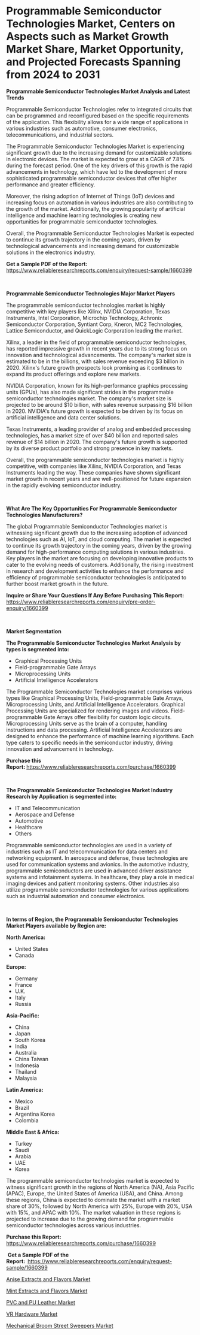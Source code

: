 <p><h1>Programmable Semiconductor Technologies Market, Centers on Aspects such as Market Growth Market Share, Market Opportunity, and Projected Forecasts Spanning from 2024 to 2031</h1></p><p><strong>Programmable Semiconductor Technologies Market Analysis and Latest Trends</strong></p>
<p><p>Programmable Semiconductor Technologies refer to integrated circuits that can be programmed and reconfigured based on the specific requirements of the application. This flexibility allows for a wide range of applications in various industries such as automotive, consumer electronics, telecommunications, and industrial sectors. </p><p>The Programmable Semiconductor Technologies Market is experiencing significant growth due to the increasing demand for customizable solutions in electronic devices. The market is expected to grow at a CAGR of 7.8% during the forecast period. One of the key drivers of this growth is the rapid advancements in technology, which have led to the development of more sophisticated programmable semiconductor devices that offer higher performance and greater efficiency.</p><p>Moreover, the rising adoption of Internet of Things (IoT) devices and increasing focus on automation in various industries are also contributing to the growth of the market. Additionally, the growing popularity of artificial intelligence and machine learning technologies is creating new opportunities for programmable semiconductor technologies.</p><p>Overall, the Programmable Semiconductor Technologies Market is expected to continue its growth trajectory in the coming years, driven by technological advancements and increasing demand for customizable solutions in the electronics industry.</p></p>
<p><strong>Get a Sample PDF of the Report:&nbsp;</strong> <a href="https://www.reliableresearchreports.com/enquiry/request-sample/1660399">https://www.reliableresearchreports.com/enquiry/request-sample/1660399</a></p>
<p>&nbsp;</p>
<p><strong>Programmable Semiconductor Technologies Major Market Players</strong></p>
<p><p>The programmable semiconductor technologies market is highly competitive with key players like Xilinx, NVIDIA Corporation, Texas Instruments, Intel Corporation, Microchip Technology, Achronix Semiconductor Corporation, Syntiant Corp, Kneron, MC2 Technologies, Lattice Semiconductor, and QuickLogic Corporation leading the market.</p><p>Xilinx, a leader in the field of programmable semiconductor technologies, has reported impressive growth in recent years due to its strong focus on innovation and technological advancements. The company's market size is estimated to be in the billions, with sales revenue exceeding $3 billion in 2020. Xilinx's future growth prospects look promising as it continues to expand its product offerings and explore new markets.</p><p>NVIDIA Corporation, known for its high-performance graphics processing units (GPUs), has also made significant strides in the programmable semiconductor technologies market. The company's market size is projected to be around $10 billion, with sales revenue surpassing $16 billion in 2020. NVIDIA's future growth is expected to be driven by its focus on artificial intelligence and data center solutions.</p><p>Texas Instruments, a leading provider of analog and embedded processing technologies, has a market size of over $40 billion and reported sales revenue of $14 billion in 2020. The company's future growth is supported by its diverse product portfolio and strong presence in key markets.</p><p>Overall, the programmable semiconductor technologies market is highly competitive, with companies like Xilinx, NVIDIA Corporation, and Texas Instruments leading the way. These companies have shown significant market growth in recent years and are well-positioned for future expansion in the rapidly evolving semiconductor industry.</p></p>
<p>&nbsp;</p>
<p><strong>What Are The Key Opportunities For Programmable Semiconductor Technologies Manufacturers?</strong></p>
<p><p>The global Programmable Semiconductor Technologies market is witnessing significant growth due to the increasing adoption of advanced technologies such as AI, IoT, and cloud computing. The market is expected to continue its growth trajectory in the coming years, driven by the growing demand for high-performance computing solutions in various industries. Key players in the market are focusing on developing innovative products to cater to the evolving needs of customers. Additionally, the rising investment in research and development activities to enhance the performance and efficiency of programmable semiconductor technologies is anticipated to further boost market growth in the future.</p></p>
<p><strong>Inquire or Share Your Questions If Any Before Purchasing This Report:</strong> <a href="https://www.reliableresearchreports.com/enquiry/pre-order-enquiry/1660399">https://www.reliableresearchreports.com/enquiry/pre-order-enquiry/1660399</a></p>
<p>&nbsp;</p>
<p><strong>Market Segmentation</strong></p>
<p><strong>The Programmable Semiconductor Technologies Market Analysis by types is segmented into:</strong></p>
<p><ul><li>Graphical Processing Units</li><li>Field-programmable Gate Arrays</li><li>Microprocessing Units</li><li>Artificial Intelligence Accelerators</li></ul></p>
<p><p>The Programmable Semiconductor Technologies market comprises various types like Graphical Processing Units, Field-programmable Gate Arrays, Microprocessing Units, and Artificial Intelligence Accelerators. Graphical Processing Units are specialized for rendering images and videos. Field-programmable Gate Arrays offer flexibility for custom logic circuits. Microprocessing Units serve as the brain of a computer, handling instructions and data processing. Artificial Intelligence Accelerators are designed to enhance the performance of machine learning algorithms. Each type caters to specific needs in the semiconductor industry, driving innovation and advancement in technology.</p></p>
<p><strong>Purchase this Report:&nbsp;</strong><a href="https://www.reliableresearchreports.com/purchase/1660399">https://www.reliableresearchreports.com/purchase/1660399</a></p>
<p>&nbsp;</p>
<p><strong>The Programmable Semiconductor Technologies Market Industry Research by Application is segmented into:</strong></p>
<p><ul><li>IT and Telecommunication</li><li>Aerospace and Defense</li><li>Automotive</li><li>Healthcare</li><li>Others</li></ul></p>
<p><p>Programmable semiconductor technologies are used in a variety of industries such as IT and telecommunication for data centers and networking equipment. In aerospace and defense, these technologies are used for communication systems and avionics. In the automotive industry, programmable semiconductors are used in advanced driver assistance systems and infotainment systems. In healthcare, they play a role in medical imaging devices and patient monitoring systems. Other industries also utilize programmable semiconductor technologies for various applications such as industrial automation and consumer electronics.</p></p>
<p>&nbsp;</p>
<p><strong>In terms of Region, the Programmable Semiconductor Technologies Market Players available by Region are:</strong></p>
<p>
    <p> <strong> North America: </strong>
        <ul>
            <li>United States</li>
            <li>Canada</li>
        </ul>
        </p> 
    <p> <strong> Europe: </strong>
        <ul>
            <li>Germany</li>
            <li>France</li>
            <li>U.K.</li>
            <li>Italy</li>
            <li>Russia</li>
        </ul>
        </p> 
    <p> <strong> Asia-Pacific: </strong>
        <ul>
            <li>China</li>
            <li>Japan</li>
            <li>South Korea</li>
            <li>India</li>
            <li>Australia</li>
            <li>China Taiwan</li>
            <li>Indonesia</li>
            <li>Thailand</li>
            <li>Malaysia</li>
        </ul>
        </p> 
    <p> <strong> Latin America: </strong>
        <ul>
            <li>Mexico</li>
            <li>Brazil</li>
            <li>Argentina Korea</li>
            <li>Colombia</li>
        </ul>
        </p> 
    <p> <strong> Middle East & Africa: </strong>
        <ul>
            <li>Turkey</li>
            <li>Saudi</li>
            <li>Arabia</li>
            <li>UAE</li>
            <li>Korea</li>
        </ul>
    </p>
    </p>
<p><p>The programmable semiconductor technologies market is expected to witness significant growth in the regions of North America (NA), Asia Pacific (APAC), Europe, the United States of America (USA), and China. Among these regions, China is expected to dominate the market with a market share of 30%, followed by North America with 25%, Europe with 20%, USA with 15%, and APAC with 10%. The market valuation in these regions is projected to increase due to the growing demand for programmable semiconductor technologies across various industries.</p></p>
<p><strong>Purchase this Report: </strong><a href="https://www.reliableresearchreports.com/purchase/1660399">https://www.reliableresearchreports.com/purchase/1660399</a></p>
<p>&nbsp;<strong>Get a Sample PDF of the Report:&nbsp;&nbsp;</strong><a href="https://www.reliableresearchreports.com/enquiry/request-sample/1660399">https://www.reliableresearchreports.com/enquiry/request-sample/1660399</a></p>
<p><strong></strong></p>
<p><p><a href="https://glittery-fuchsia-86a.notion.site/Anise-Extracts-and-Flavors-Market-Offer-Valuable-Insights-into-Market-Size-Market-Share-Market-Tre-ef72934f519b4bb198278d67f90d9442">Anise Extracts and Flavors Market</a></p><p><a href="https://acidic-farm-354.notion.site/Mint-Extracts-and-Flavors-Market-Size-Share-Trends-Analysis-Report-By-Application-Regional-Outlo-92be010a49da4196b496bf32f3734456">Mint Extracts and Flavors Market</a></p><p><a href="https://view.publitas.com/reportprime-1/insights-into-pvc-and-pu-leather-market-size-analysing-market-share-trends-and-growth-from-2024-to-2031/">PVC and PU Leather Market</a></p><p><a href="https://view.publitas.com/reportprime-1/vr-hardware-market-dynamics-2024-2031-also-about-its-market-trends-projections-and-opportunities/">VR Hardware Market</a></p><p><a href="https://acidic-farm-354.notion.site/Mechanical-Broom-Street-Sweepers-Market-A-Comprehensive-Report-of-its-Market-Share-Growth-Trends--4711838ed2b942efb84c23f02ef4090a">Mechanical Broom Street Sweepers Market</a></p></p>